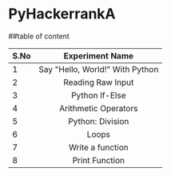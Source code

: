 # PyHackerrankA

##table of content

| S.No        | Experiment Name |
| ------------|:-------------:|
| 1  | Say "Hello, World!" With Python|
| 2  | Reading Raw Input     |
| 3  | Python If-Else    |
| 4  | Arithmetic Operators   |
| 5  | Python: Division    |
| 6  | Loops    |
| 7  | Write a function |
| 8  | Print Function   |
